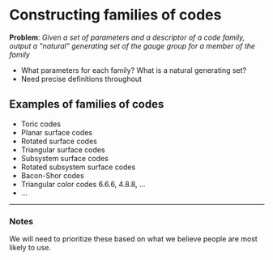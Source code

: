 # Constructing families of codes

**Problem**: *Given a set of parameters and a descriptor of a code family, output a "natural" generating set of the gauge group for a member of the family*

- What parameters for each family? What is a natural generating set?
- Need precise definitions throughout

## Examples of families of codes

- Toric codes
- Planar surface codes
- Rotated surface codes
- Triangular surface codes
- Subsystem surface codes
- Rotated subsystem surface codes
- Bacon-Shor codes
- Triangular color codes 6.6.6, 4.8.8, ...
- ...

---

### Notes

We will need to prioritize these based on what we believe people are most likely to use.